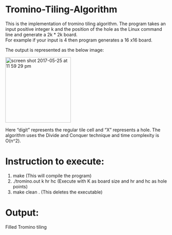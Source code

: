 # Tromino-Tiling-Algorithm

This is the implementation of tromino tiling algorithm. 
The program takes an input positive integer k and the position of the hole as the Linux command line and generate 
a 2k * 2k board.  
For example if your input is 4 then program generates a 16 x16 board. 

The output is represented as the below image:

<img width="204" alt="screen shot 2017-05-25 at 11 59 29 pm" src="https://cloud.githubusercontent.com/assets/23372809/26480327/10dc4ce0-41a7-11e7-8d85-b70b867c012b.png">

Here “digit” represents the regular tile cell and “X” represents a hole.
The algorithm uses the Divide and Conquer technique and time complexity is O(n^2).

# Instruction to execute:
1. make                     (This will compile the program)
2. ./tromino.out k hr hc    (Execute with K as board size and hr and hc as hole points)
3. make clean .             (This deletes the executable)

# Output:
Filled Tromino tiling 

